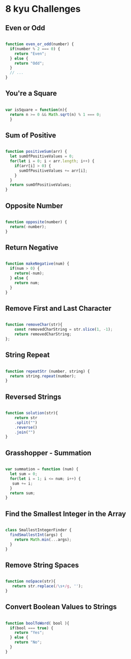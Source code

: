 # 8 kyu Challenges

## Even or Odd

```js

function even_or_odd(number) {
  if(number % 2 === 0) {
    return "Even";
  } else {
    return "Odd";
  }
  // ...
}

```

## You're a Square

``` js

var isSquare = function(n){
  return n >= 0 && Math.sqrt(n) % 1 === 0;
  }

  ```

## Sum of Positive

```js

function positiveSum(arr) {
  let sumOfPositiveValues = 0;
  for(let i = 0; i < arr.length; i++) {
    if(arr[i] > 0) {
      sumOfPositiveValues += arr[i];
    }
  }
  return sumOfPositiveValues;
}

```

## Opposite Number

```js

function opposite(number) {
  return(-number);
}

```

## Return Negative

```js

function makeNegative(num) {
  if(num > 0) {
    return(-num);
  } else {
    return num;
  }
}

```

## Remove First and Last Character

```js

function removeChar(str){
    const removedCharString = str.slice(1, -1);
    return removedCharString;
};

```

## String Repeat

```js

function repeatStr (number, string) {
  return string.repeat(number);
}

```

## Reversed Strings

```js

function solution(str){
    return str
    .split("")
    .reverse()
    .join("")
}

```

## Grasshopper - Summation

```js

var summation = function (num) {
  let sum = 0;
  for(let i = 1; i <= num; i++) {
   sum += i;
  }
  return sum;
}

```

## Find the Smallest Integer in the Array

```js

class SmallestIntegerFinder {
  findSmallestInt(args) {
    return Math.min(...args);
  }
}

```

## Remove String Spaces

```js

function noSpace(str){
   return str.replace(/\s+/g, '');
}

```

## Convert Boolean Values to Strings

```js

function boolToWord( bool ){
  if(bool === true) {
    return "Yes";
  } else {
    return "No";
  }
}

```